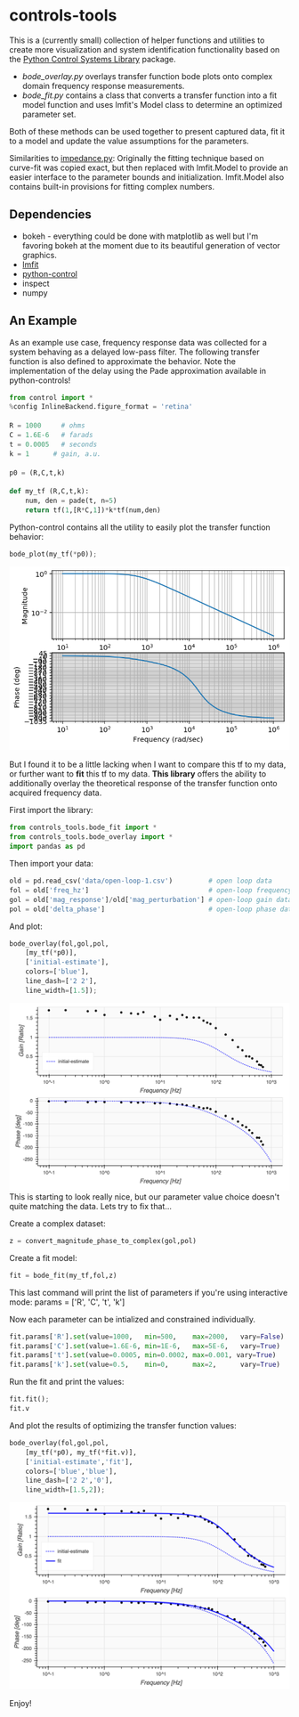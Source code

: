 # controls-tools

This is a (currently small) collection of helper functions and utilities to create more visualization and system identification functionality based on the [Python Control Systems Library](https://python-control.readthedocs.io/) package. 

- *bode_overlay.py* overlays transfer function bode plots onto complex domain frequency response measurements.
- *bode_fit.py* contains a class that converts a transfer function into a fit model function and uses lmfit's Model class to determine an optimized parameter set. 

Both of these methods can be used together to present captured data, fit it to a model and update the value assumptions for the parameters.

Similarities to [impedance.py](https://github.com/ECSHackWeek/impedance.py): Originally the fitting technique based on curve-fit was copied exact, but then replaced with lmfit.Model to provide an easier interface to the parameter bounds and initialization. lmfit.Model also contains built-in provisions for fitting complex numbers. 

## Dependencies
- bokeh - everything could be done with matplotlib as well but I'm favoring bokeh at the moment due to its beautiful generation of vector graphics. 
- [lmfit](https://lmfit.github.io/lmfit-py/model.html)
- [python-control](https://github.com/python-control/python-control)
- inspect
- numpy

## An Example

As an example use case, frequency response data was collected for a system behaving as a delayed low-pass filter. The following transfer function is also defined to approximate the behavior. Note the implementation of the delay using the Pade approximation available in python-controls! 
```py
from control import *
%config InlineBackend.figure_format = 'retina'

R = 1000     # ohms
C = 1.6E-6   # farads
t = 0.0005   # seconds
k = 1      # gain, a.u.

p0 = (R,C,t,k)

def my_tf (R,C,t,k):
    num, den = pade(t, n=5)
    return tf(1,[R*C,1])*k*tf(num,den)
```
Python-control contains all the utility to easily plot the transfer function behavior:
```py
bode_plot(my_tf(*p0));
```
![bode_plot](documentation/media/bode_plot.png)

But I found it to be a little lacking when I want to compare this tf to my data, or further want to **fit** this tf to my data. **This library** offers the ability to additionally overlay the theoretical response of the transfer function onto  acquired frequency data. 

First import the library:
```py
from controls_tools.bode_fit import *   
from controls_tools.bode_overlay import *
import pandas as pd
```
Then import your data:
```py
old = pd.read_csv('data/open-loop-1.csv')         # open loop data
fol = old['freq_hz']                              # open-loop frequency data
gol = old['mag_response']/old['mag_perturbation'] # open-loop gain data
pol = old['delta_phase']                          # open-loop phase data  
```
And plot:
```py
bode_overlay(fol,gol,pol,
    [my_tf(*p0)],
    ['initial-estimate'],
    colors=['blue'],
    line_dash=['2 2'],
    line_width=[1.5]);
```
![bode_overlay](documentation/media/bode_overlay.png)
This is starting to look really nice, but our parameter value choice doesn't quite matching the data. Lets try to fix that...

Create a complex dataset:
```py
z = convert_magnitude_phase_to_complex(gol,pol)
```
Create a fit model:
```py
fit = bode_fit(my_tf,fol,z)
```
This last command will print the list of parameters if you're using interactive mode: params =  ['R', 'C', 't', 'k']

Now each parameter can be intialized and constrained individually.
```py
fit.params['R'].set(value=1000,   min=500,    max=2000,   vary=False)
fit.params['C'].set(value=1.6E-6, min=1E-6,   max=5E-6,   vary=True)
fit.params['t'].set(value=0.0005, min=0.0002, max=0.001, vary=True)
fit.params['k'].set(value=0.5,    min=0,      max=2,      vary=True)
```
Run the fit and print the values:
```py
fit.fit();
fit.v
```
And plot the results of optimizing the transfer function values:
```py
bode_overlay(fol,gol,pol,
    [my_tf(*p0), my_tf(*fit.v)],
    ['initial-estimate','fit'],
    colors=['blue','blue'],
    line_dash=['2 2','0'],
    line_width=[1.5,2]);
```
![bode_overlay](documentation/media/bode_overlay_w_results.png)

Enjoy!

